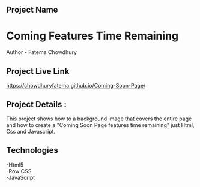 ## Project Name
# Coming Features Time Remaining
Author - Fatema Chowdhury </br>
## Project Live Link 
https://chowdhuryfatema.github.io/Coming-Soon-Page/
## Project Details : 
This project shows how to a background image that covers the entire page and how to create a "Coming Soon Page features time remaining" just Html, Css and Javascript.
## Technologies
-Html5 </br>
-Row CSS </br>
-JavaScript
